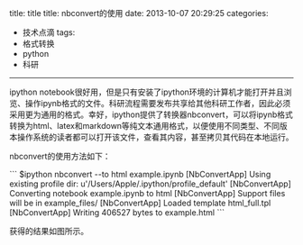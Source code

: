 

title: title
title: nbconvert的使用
date: 2013-10-07 20:29:25
categories:
- 技术点滴
tags:
- 格式转换
- python
- 科研
---

ipython notebook很好用，但是只有安装了ipython环境的计算机才能打开并且浏览、操作ipynb格式的文件。科研流程需要发布共享给其他科研工作者，因此必须采用更为通用的格式。幸好，ipython提供了转换器nbconvert，可以将ipynb格式转换为html、latex和markdown等纯文本通用格式，以便使用不同类型、不同版本操作系统的读者都可以打开该文件，查看其内容，甚至拷贝其代码在本地运行。

nbconvert的使用方法如下：

\`\`\`
	$ipython nbconvert --to html example.ipynb
	[NbConvertApp] Using existing profile dir: u'/Users/Apple/.ipython/profile_default'
	[NbConvertApp] Converting notebook example.ipynb to html
	[NbConvertApp] Support files will be in example_files/
	[NbConvertApp] Loaded template html_full.tpl
	[NbConvertApp] Writing 406527 bytes to example.html
\`\`\`

获得的结果如图所示。